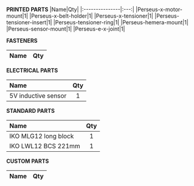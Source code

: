 **PRINTED PARTS**
|Name|Qty|
|:---------------|:---:|
|Perseus-x-motor-mount|1|
|Perseus-x-belt-holder|1|
|Perseus-x-tensioner|1|
|Perseus-tensioner-insert|1|
|Perseus-tensioner-ring|1|
|Perseus-hemera-mount|1|
|Perseus-sensor-mount|1|
|Perseus-e-x-joint|1|

**FASTENERS**

|Name|Qty|
|:---------------|:---:|


**ELECTRICAL PARTS**

|Name|Qty|
|:---------------|:---:|
|5V inductive sensor|1|

**STANDARD PARTS**

|Name|Qty|
|:---------------|:---:|
|IKO MLG12 long block|1|
|IKO LWL12 BCS 221mm|1|

**CUSTOM PARTS**

|Name|Qty|
|:---------------|:---:|
